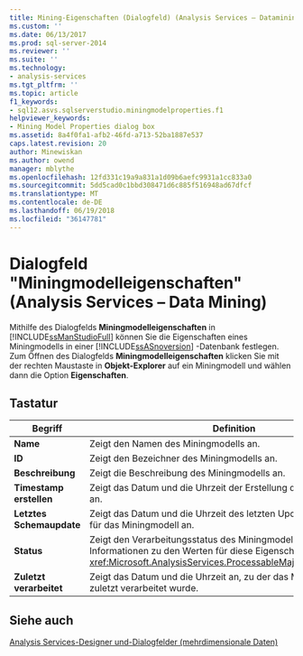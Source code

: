 ```yaml
---
title: Mining-Eigenschaften (Dialogfeld) (Analysis Services – Datamining) | Microsoft Docs
ms.custom: ''
ms.date: 06/13/2017
ms.prod: sql-server-2014
ms.reviewer: ''
ms.suite: ''
ms.technology:
- analysis-services
ms.tgt_pltfrm: ''
ms.topic: article
f1_keywords:
- sql12.asvs.sqlserverstudio.miningmodelproperties.f1
helpviewer_keywords:
- Mining Model Properties dialog box
ms.assetid: 8a4f0fa1-afb2-46fd-a713-52ba1887e537
caps.latest.revision: 20
author: Minewiskan
ms.author: owend
manager: mblythe
ms.openlocfilehash: 12fd331c19a9a831a1d09b6aefc9931a1cc833a0
ms.sourcegitcommit: 5dd5cad0c1bbd308471d6c885f516948ad67dfcf
ms.translationtype: MT
ms.contentlocale: de-DE
ms.lasthandoff: 06/19/2018
ms.locfileid: "36147781"
---
```

# <a name="mining-model-properties-dialog-box-analysis-services---data-mining"></a>Dialogfeld "Miningmodelleigenschaften" (Analysis Services &ndash; Data Mining)
  Mithilfe des Dialogfelds **Miningmodelleigenschaften** in [!INCLUDE[ssManStudioFull](../includes/ssmanstudiofull-md.md)] können Sie die Eigenschaften eines Miningmodells in einer [!INCLUDE[ssASnoversion](../includes/ssasnoversion-md.md)] -Datenbank festlegen. Zum Öffnen des Dialogfelds **Miningmodelleigenschaften** klicken Sie mit der rechten Maustaste in **Objekt-Explorer** auf ein Miningmodell und wählen dann die Option **Eigenschaften**.  
  
## <a name="options"></a>Tastatur  
  
|Begriff|Definition|  
|----------|----------------|  
|**Name**|Zeigt den Namen des Miningmodells an.|  
|**ID**|Zeigt den Bezeichner des Miningmodells an.|  
|**Beschreibung**|Zeigt die Beschreibung des Miningmodells an.|  
|**Timestamp erstellen**|Zeigt das Datum und die Uhrzeit der Erstellung des Miningmodells an.|  
|**Letztes Schemaupdate**|Zeigt das Datum und die Uhrzeit des letzten Updates der Metadaten für das Miningmodell an.|  
|**Status**|Zeigt den Verarbeitungsstatus des Miningmodells an. Weitere Informationen zu den Werten für diese Eigenschaft finden Sie unter <xref:Microsoft.AnalysisServices.ProcessableMajorObject.State%2A>.|  
|**Zuletzt verarbeitet**|Zeigt das Datum und die Uhrzeit an, zu der das Miningmodell zuletzt verarbeitet wurde.|  
  
## <a name="see-also"></a>Siehe auch  
 [Analysis Services-Designer und-Dialogfelder &#40;mehrdimensionale Daten&#41;](analysis-services-designers-and-dialog-boxes-multidimensional-data.md)  
  
  